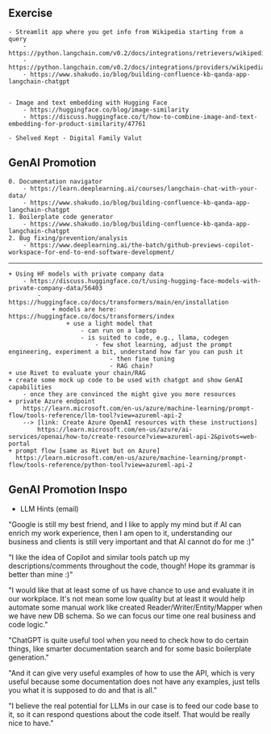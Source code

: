 ## Exercise
	- Streamlit app where you get info from Wikipedia starting from a query
		- https://python.langchain.com/v0.2/docs/integrations/retrievers/wikipedia/
		- https://python.langchain.com/v0.2/docs/integrations/providers/wikipedia/
		- https://www.shakudo.io/blog/building-confluence-kb-qanda-app-langchain-chatgpt
	
	
	- Image and text embedding with Hugging Face
		- https://huggingface.co/blog/image-similarity
		- https://discuss.huggingface.co/t/how-to-combine-image-and-text-embedding-for-product-similarity/47761 
		
	- Shelved Kept - Digital Family Valut

## GenAI Promotion

	0. Documentation navigator
		- https://learn.deeplearning.ai/courses/langchain-chat-with-your-data/
		- https://www.shakudo.io/blog/building-confluence-kb-qanda-app-langchain-chatgpt
	1. Boilerplate code generator
		- https://www.shakudo.io/blog/building-confluence-kb-qanda-app-langchain-chatgpt
	2. Bug fixing/prevention/analysis	
		- https://www.deeplearning.ai/the-batch/github-previews-copilot-workspace-for-end-to-end-software-development/  
________________________________________
	+ Using HF models with private company data
		- https://discuss.huggingface.co/t/using-hugging-face-models-with-private-company-data/56403
			- https://huggingface.co/docs/transformers/main/en/installation
				+ models are here: https://huggingface.co/docs/transformers/index
					+ use a light model that 
						- can run on a laptop
						- is suited to code, e.g., llama, codegen
							- few shot learning, adjust the prompt engineering, experiment a bit, understand how far you can push it 
								- then fine tuning
								- RAG chain?
	+ use Rivet to evaluate your chain/RAG
	+ create some mock up code to be used with chatgpt and show GenAI capabilities
		- once they are convinced the might give you more resources
	+ private Azure endpoint
		https://learn.microsoft.com/en-us/azure/machine-learning/prompt-flow/tools-reference/llm-tool?view=azureml-api-2
		--> [link: Create Azure OpenAI resources with these instructions] 
			https://learn.microsoft.com/en-us/azure/ai-services/openai/how-to/create-resource?view=azureml-api-2&pivots=web-portal
	+ prompt flow [same as Rivet but on Azure]
	  https://learn.microsoft.com/en-us/azure/machine-learning/prompt-flow/tools-reference/python-tool?view=azureml-api-2

	


## GenAI Promotion Inspo

- LLM Hints (email)

"Google is still my best friend, and I like to apply my mind but if AI can enrich my work experience, then I am open to it, understanding our business and clients is still very important and that AI cannot do for me :)"

"I like the idea of Copilot and similar tools patch up my descriptions/comments throughout the code, though! Hope its grammar is better than mine :)"

"I would like that at least some of us have chance to use and evaluate it in our workplace. It's not mean some low quality but at least it would help automate some manual work like created Reader/Writer/Entity/Mapper when we have new DB schema. So we can focus our time one real business and code logic."

"ChatGPT is quite useful tool when you need to check how to do certain things, like smarter documentation search and for some basic boilerplate generation."

"And it can give very useful examples of how to use the API, which is very useful because some documentation does not have any examples, just tells you what it is supposed to do and that is all."

"I believe the real potential for LLMs in our case is to feed our code base to it, so it can respond questions about the code itself. That would be really nice to have."

